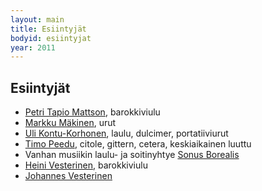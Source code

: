 ```yaml
---
layout: main
title: Esiintyjät
bodyid: esiintyjat
year: 2011
---
```

## Esiintyjät

- [Petri Tapio Mattson](petri-tapio-mattson/), barokkiviulu
- [Markku Mäkinen](markku-makinen/), urut
- [Uli Kontu-Korhonen](uli-kontu-korhonen/), laulu, dulcimer, portatiiviurut
- [Timo Peedu](timo-peedu/), citole, gittern, cetera, keskiaikainen luuttu
- Vanhan musiikin laulu- ja soitinyhtye [Sonus Borealis](sonus-borealis/)
- [Heini Vesterinen](vesteriset/#heini), barokkiviulu
- [Johannes Vesterinen](vesteriset/)
